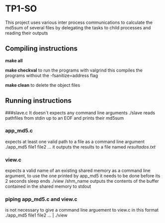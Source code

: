 # TP1-SO

This project uses various inter process communications to calculate the md5sum of several files by delegating the tasks to child processes and reading their outputs 

## Compiling instructions
  **make all**

  **make checkval** to run the programs with valgrind this compiles the programs without the -fsanitize=address flag

  **make clean** to delete the object files

## Running instructions
  ###slave.c
  It doesn´t expects any command line arguments
  ./slave
  reads pathfiles from stdin up to an EOF and prints their md5sum
  
  ### app_md5.c
  expects at least one valid path to a file as a command line argument
  ./app_md5 file1 file2 ...
  it outputs the results to a file named *resultados.txt*

  ### view.c
  expects a valid name of an existing shared memory as a command line argument, to use the one printed by app_md5 it needs to be done before its 2 seconds sleep ends
  ./view /shm_name
  outputs the contents of the buffer contained in the shared memory to stdout

  ### piping app_md5.c and view.c
  is not necessary to give a command line arguement to view.c in this format
  ./app_md5 file1 file2 ... | ./view
